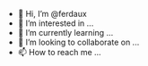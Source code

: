 - 👋 Hi, I’m @ferdaux
- 👀 I’m interested in ...
- 🌱 I’m currently learning ...
- 💞️ I’m looking to collaborate on ...
- 📫 How to reach me ...

<!---
ferdaux/ferdaux is a ✨ special ✨ repository because its `README.md` (this file) appears on your GitHub profile.
You can click the Preview link to take a look at your changes.
--->
